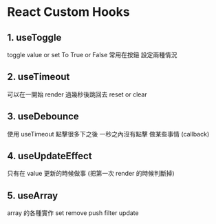 # React Custom Hooks

## 1. useToggle

toggle value or set To True or False
常用在按鈕 設定兩種情況

## 2. useTimeout

可以在一開始 render 過幾秒後跳回去
reset or clear

## 3. useDebounce

使用 useTimeout
點擊很多下之後 一秒之內沒有點擊 做某些事情 (callback)

## 4. useUpdateEffect

只有在 value 更新的時候做事 (把第一次 render 的時候判斷掉)

## 5. useArray

array 的各種實作 set remove push filter update
